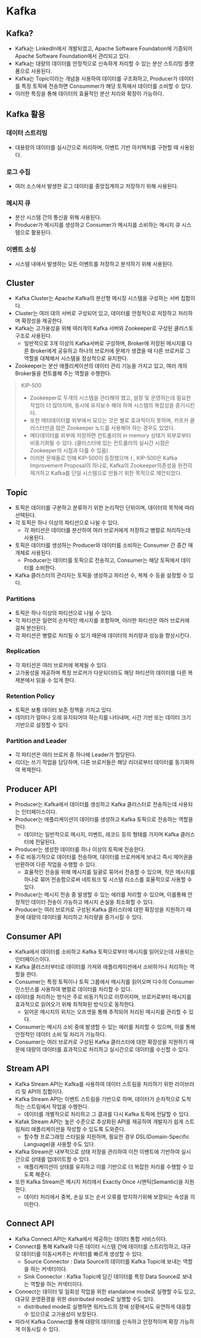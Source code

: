 # Kafka

## Kafka?
* Kafka는 LinkedIn에서 개발되었고, Apache Software Foundation에 기증되어 Apache Software Foundation에서 관리되고 있다.
* Kafka는 대량의 데이터를 안정적으로 신속하게 처리할 수 있는 분산 스트리밍 플랫폼으로 사용된다.
* Kafka는 Topic이라는 개념을 사용하여 데이터를 구조화하고, Producer가 데이터를 특정 토픽에 전송하면 Consummer가 해당 토픽에서 데이터를 소비할 수 있다.
* 이러한 특징을 통해 데이터의 효율적인 분산 처리와 확장이 가능하다.

## Kafka 활용
### 데이터 스트리밍
* 대용량의 데이터를 실시간으로 처리하며, 이벤트 기반 아키텍처를 구현할 때 사용된다.

### 로그 수집
* 여러 소스에서 발생한 로그 데이터를 중앙집계하고 저장하기 위해 사용된다.

### 메시지 큐
* 분산 시스템 간의 통신을 위해 사용된다.
* Producer가 메시지를 생성하고 Consumer가 메시지를 소비하는 메시지 큐 시스템으로 활용된다.

### 이벤트 소싱
* 시스템 내에서 발생하는 모든 이벤트를 저장하고 분석하기 위해 사용된다.

## Cluster
* Kafka Cluster는 Apache Kafka의 분산형 메시징 시스템을 구성하는 서버 집합이다.
* Cluster는 여러 대의 서버로 구성되어 있고, 데이터를 안정적으로 저장하고 처리하며 확장성을 제공한다.
* Kafka는 고가용성을 위해 여러개의 Kafka 서버와 Zookeeper로 구성된 클러스토 구조로 사용된다.
  * 일반적으로 3개 이상의 Kafka서버로 구성하며, Broker에 저장된 메시지를 다른 Broker에게 공유하고 하나의 브로커에 문제가 생겼을 때 다른 브로커로 그 역할을 대체해서 시스템을 정상적으로 유지한다. 
* Zookeeper는 분산 애플리케이션의 데이터 관리 기능을 가지고 있고, 여러 개의 Broker들을 컨트롤해 주는 역할을 수행한다.

> KIP-500
>
> * Zookeeper로  두개의 시스템을 관리해야 했고, 설정 및 운영하는데 필요한 작업이 더 많아지며, 동시에 유지보수 해야 하며 시스템의 복잡성을 증기시킨다.
> * 또한 메타데이터를 외부에서 모으는 것은 별로 효과적이지 못하며, 카프카 클러스터만큼 많은 Zookeeper 노드를 사용해야 하는 경우도 있었다.    
> * 메타데이터를 외부에 저장하면 컨트롤러의 in memory 상태가 외부로부터 비동기화될 수 있다. (클러스터에 있는 컨트롤러의 실시간 시점은 Zookeeper의 시점과 다를 수 있음)
> * 이러한 문제들로 인해 KIP-500이 등장했으며ㅓ, KIP-500은 Kafka Improvement Proposal의 하나로, Kafka의 Zookeeper의존성을 완전히 제거하고 Kafka를 단일 시스템으로 만들기 위한 목적으로 제안되었다.

## Topic
* 토픽은 데이터를 구분하고 분류하기 위한 논리적인 단위이며, 데이터의 목적에 따라 선택된다.
* 각 토픽은 하나 이상의 파티션으로 나뉠 수 있다.
  * 각 파티션은 데이터를 분산하여 여러 브로커에게 저장하고 병렬로 처리하는데 사용된다.
* 토픽은 데이터를 생성하는 Producer와 데이터를 소비하는 Consumer 간 중간 매개체로 사용된다.
  * Producer는 데이터를 토픽으로 전송하고, Consumer는 해당 토픽에서 데이터를 소비한다.
* Kafka 클러스터의 관리자는 토픽을 생성하고 파티션 수, 복제 수 등을 설정할 수 있다.

### Partitions
* 토픽은 하나 이상의 파티션으로 나뉠 수 있다.
* 각 파티션은 일련의 순차적인 메시지를 포함하며, 이러한 파티션은 여러 브로커에 걸쳐 분산된다.
* 각 파티션은 병렬로 처리될 수 있기 때문에 데이터의 처리량과 성능을 향상시킨다.

### Replication
* 각 파티션은 여러 브로커에 복제될 수 있다.
* 고가용성을 제공하며 특정 브로커가 다운되더라도 해당 파티션의 데이터를 다른 복제본에서 읽을 수 있게 한다.

### Retention Policy
* 토픽은 보통 데이터 보존 정책을 가지고 있다.
* 데이터가 얼마나 오래 유지되어야 하는지를 나타내며, 시간 기반 또는 데이터 크기 기반으로 설정할 수 있다.

### Partition and Leader
* 각 파티션은 여러 브로커 중 하나에 Leader가 할당된다.
* 리더는 쓰기 작업을 담당하며, 다른 브로커들은 해당 리더로부터 데이터를 동기화하여 복제한다.

## Producer API
* Producer는 Kafka에서 데이터를 생성하고 Kafka 클러스터로 전송하는데 사용되는 인터페이스이다.
* Producer는 애플리케이션이 데이터를 생성하고 Kafka 토픽으로 전송하는 역할을 한다.
  * 데이터는 일반적으로 메시지, 이벤트, 레코드 등의 형태를 가지며 Kafka 클러스터에 전달된다.
* Producer는 생성한 데이터를 하나 이상의 토픽에 전송한다.
* 주로 비동기적으로 데이터를 전송하며, 데이터를 브로커에게 보내고 즉시 제어권을 반환하여 다른 작업을 수행할 수 있다.
  * 효율적인 전송을 위해 메시지를 일괄로 묶어서 전송할 수 있으며, 작은 메시지를 하나로 묶어 전송함으로써 네트워크 및 시스템 리소스를 효율적으로 사용할 수 있다.
* Producer는 메시지 전송 중 발생할 수 있는 에러를 처리할 수 있으며, 이를통해 안정적인 데이터 전송이 가능하고 메시지 손실을 최소화할 수 있다.
* Producer는 여러 브로커로 구성된 Kafka 클러스터에 대한 확장성을 지원하기 때문에 대량의 데이터를 처리하고 처리량을 증가시킬 수 있다.

## Consumer API 
* Kafka에서 데이터를 소비하고 Kafka 토픽으로부터 메시지를 읽어오는데 사용되는 인터페이스이다.
* Kafka 클러스터부터로 데이터를 가져와 애플리케이션에서 소비하거나 처리하는 역할을 한다.
* Consumer는 특정 토픽이나 토픽 그룹에서 메시지를 읽어오며 다수의 Consumer 인스턴스를 사용하여 병렬로 데이터를 처리할 수 있다.
* 데이터를 처리하는 방식은 주로 비동기적으로 이루어지며, 브로커로부터 메시지를 효과적으로 읽어오기 위해 최적화된 방식으로 동작한다.
  * 읽어온 메시지의 위치는 오프셋을 통해 추적되어 처리된 메시지를 관리할 수 있다.
* Consumer는 메시지 소비 중에 발생할 수 있는 에러를 처리할 수 있으며, 이를 통해 안정적인 데이터 소비 및 처리가 가능하다.
* Consumer는 여러 브로커로 구성된 Kafka 클러스터에 대한 확장성을 지원하기 때문에 대량의 데이터를 효과적으로 처리하고 실시간으로 데이터를 수신할 수 있다.

## Stream API
* Kafka Stream API는 Kafka를 사용하여 데이터 스트림을 처리하기 위한 라이브러리 및 API의 집합이다.
* Kafka Stream API는 이벤트 스트림을 기반으로 하며, 데이터가 순차적으로 도착하는 스트림에서 작업을 수행한다.
  * 데이터를 개별적으로 처리하고 그 결과를 다시 Kafka 토픽에 전달할 수 있다.
* Kafak Stream API는 높은 수준으로 추상화된 API를 제공하여 개발자가 쉽게 스트림처리 애플리케이션을 작성할 수 있도록 도와준다.
  * 함수형 프로그래밍 스타일을 지원하며, 필요한 경우 DSL(Domain-Specific Language)을 사용할 수도 있다.
* Kafka Stream은 내부적으로 상태 저장을 관리하여 이전 이벤트에 기반하여 실시간으로 상태를 업데이트할 수 있다.
  * 애플리케이션이 상태를 유지하고 이를 기반으로 더 복잡한 처리를 수행할 수 있도록 해준다.
* 또한 Kafka Stream은 메시지 처리에서 Exactly Once 시맨틱(Semantic)을 지원한다.
  * 데이터 처리에서 중복, 손실 또는 순서 오류를 방지하기위해 보장되는 속성을 의미한다.

## Connect API
* Kafka Connect API는 Kafka에서 제공하는 데이터 통합 서비스이다.
* Connect를 통해 Kafka와 다른 데이터 시스템 간에 데이터를 스트리밍하고, 대규모 데이터를 이동시켜주는 커넥터를 빠르게 생성할 수 있다.
  * Source Connector : Data Source의 데이터를 Kafka Topic에 보내는 역할을 하는 커넥터이다.
  * Sink Connector : Kafka Topic에 담긴 데이터를 특정 Data Source로 보내는 역할을 하는 커넥터이다.
* Connect는 데이터 및 일회성 작업을 위한 standalone mode로 실행할 수도 있고, 대규모 운영환경을 위한 distributed mode로 실행할 수도 있다.
  * distributed mode로 실행하면 워커노드의 장애 상황에서도 유연하게 대응할 수 있으므로 고가용성이 보장된다.
* 따라서 Kafka Connect를 통해 대량의 데이터를 신속하고 안정적이며 확장 가능하게 이동시킬 수 있다.